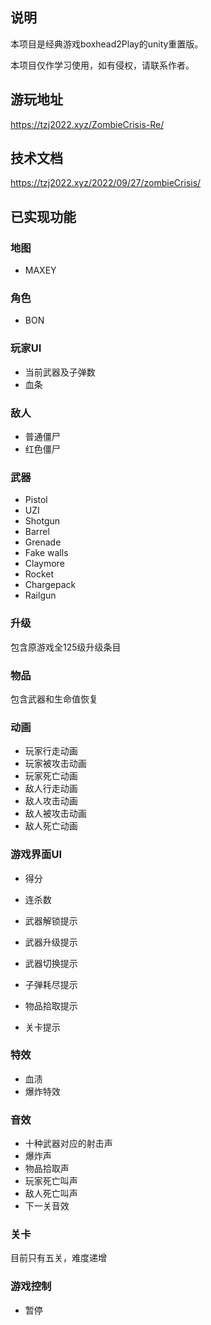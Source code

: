 ## 说明

本项目是经典游戏boxhead2Play的unity重置版。

本项目仅作学习使用，如有侵权，请联系作者。

## 游玩地址

https://tzj2022.xyz/ZombieCrisis-Re/

## 技术文档

https://tzj2022.xyz/2022/09/27/zombieCrisis/

## 已实现功能

### 地图

- MAXEY

### 角色

- BON

### 玩家UI

- 当前武器及子弹数
- 血条

### 敌人

- 普通僵尸
- 红色僵尸

### 武器

- Pistol
- UZI
- Shotgun
- Barrel
- Grenade
- Fake walls
- Claymore
- Rocket
- Chargepack
- Railgun

### 升级

包含原游戏全125级升级条目

### 物品

包含武器和生命值恢复

### 动画

- 玩家行走动画
- 玩家被攻击动画
- 玩家死亡动画
- 敌人行走动画
- 敌人攻击动画
- 敌人被攻击动画
- 敌人死亡动画

### 游戏界面UI

- 得分

- 连杀数

- 武器解锁提示

- 武器升级提示

- 武器切换提示

- 子弹耗尽提示

- 物品拾取提示

- 关卡提示


### 特效

- 血渍
- 爆炸特效

### 音效

- 十种武器对应的射击声
- 爆炸声
- 物品拾取声
- 玩家死亡叫声
- 敌人死亡叫声
- 下一关音效

### 关卡

目前只有五关，难度递增

### 游戏控制

- 暂停